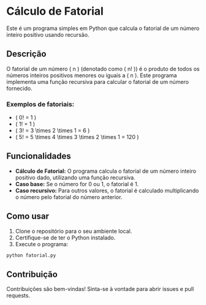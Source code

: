 # Cálculo de Fatorial

Este é um programa simples em Python que calcula o fatorial de um número inteiro positivo usando recursão.

## Descrição

O fatorial de um número \( n \) (denotado como \( n! \)) é o produto de todos os números inteiros positivos menores ou iguais a \( n \). Este programa implementa uma função recursiva para calcular o fatorial de um número fornecido.

### Exemplos de fatoriais:

- \( 0! = 1 \)
- \( 1! = 1 \)
- \( 3! = 3 \times 2 \times 1 = 6 \)
- \( 5! = 5 \times 4 \times 3 \times 2 \times 1 = 120 \)

## Funcionalidades

- **Cálculo de Fatorial:** O programa calcula o fatorial de um número inteiro positivo dado, utilizando uma função recursiva.
- **Caso base:** Se o número for 0 ou 1, o fatorial é 1.
- **Caso recursivo:** Para outros valores, o fatorial é calculado multiplicando o número pelo fatorial do número anterior.

## Como usar

1. Clone o repositório para o seu ambiente local.
2. Certifique-se de ter o Python instalado.
3. Execute o programa:

```bash
python fatorial.py
```
## Contribuição
Contribuições são bem-vindas! Sinta-se à vontade para abrir issues e pull requests.
